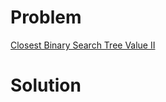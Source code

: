 
# Problem





[Closest Binary Search Tree Value II](https://leetcode.com/problems/closest-binary-search-tree-value-ii)

# Solution



